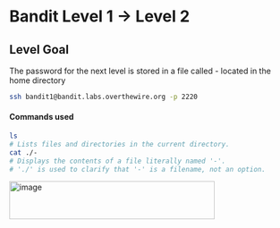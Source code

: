 # Bandit Level 1 → Level 2

## Level Goal
The password for the next level is stored in a file called - located in the home directory

```bash
ssh bandit1@bandit.labs.overthewire.org -p 2220
```

#### Commands used
```bash
ls
# Lists files and directories in the current directory.
cat ./-
# Displays the contents of a file literally named '-'.
# './' is used to clarify that '-' is a filename, not an option.
```

<img width="367" height="68" alt="image" src="https://github.com/user-attachments/assets/63c25322-df1c-454f-a677-fcebadfdc014" />


